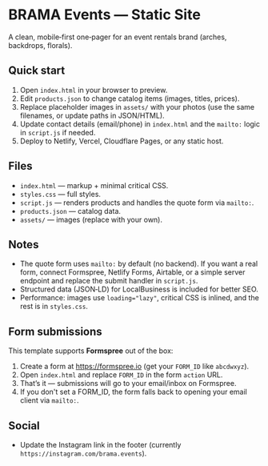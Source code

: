 # BRAMA Events — Static Site

A clean, mobile‑first one‑pager for an event rentals brand (arches, backdrops, florals).

## Quick start
1. Open `index.html` in your browser to preview.
2. Edit `products.json` to change catalog items (images, titles, prices).
3. Replace placeholder images in `assets/` with your photos (use the same filenames, or update paths in JSON/HTML).
4. Update contact details (email/phone) in `index.html` and the `mailto:` logic in `script.js` if needed.
5. Deploy to Netlify, Vercel, Cloudflare Pages, or any static host.

## Files
- `index.html` — markup + minimal critical CSS.
- `styles.css` — full styles.
- `script.js` — renders products and handles the quote form via `mailto:`.
- `products.json` — catalog data.
- `assets/` — images (replace with your own).

## Notes
- The quote form uses `mailto:` by default (no backend). If you want a real form, connect Formspree, Netlify Forms, Airtable, or a simple server endpoint and replace the submit handler in `script.js`.
- Structured data (JSON‑LD) for LocalBusiness is included for better SEO.
- Performance: images use `loading="lazy"`, critical CSS is inlined, and the rest is in `styles.css`.


## Form submissions
This template supports **Formspree** out of the box:
1. Create a form at https://formspree.io (get your `FORM_ID` like `abcdwxyz`).
2. Open `index.html` and replace `FORM_ID` in the form `action` URL.
3. That’s it — submissions will go to your email/inbox on Formspree.
4. If you don't set a FORM_ID, the form falls back to opening your email client via `mailto:`.

## Social
- Update the Instagram link in the footer (currently `https://instagram.com/brama.events`).
